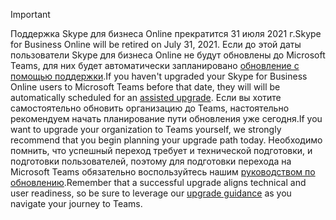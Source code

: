 > [!IMPORTANT]
> <span data-ttu-id="3f23a-101">Поддержка Skype для бизнеса Online прекратится 31 июля 2021 г.</span><span class="sxs-lookup"><span data-stu-id="3f23a-101">Skype for Business Online will be retired on July 31, 2021.</span></span> <span data-ttu-id="3f23a-102">Если до этой даты пользователи Skype для бизнеса Online не будут обновлены до Microsoft Teams, для них будет автоматически запланировано [обновление с помощью поддержки](/microsoftteams/upgrade-assisted).</span><span class="sxs-lookup"><span data-stu-id="3f23a-102">If you haven't upgraded your Skype for Business Online users to Microsoft Teams before that date, they will will be automatically scheduled for an [assisted upgrade](/microsoftteams/upgrade-assisted).</span></span> <span data-ttu-id="3f23a-103">Если вы хотите самостоятельно обновить организацию до Teams, настоятельно рекомендуем начать планирование пути обновления уже сегодня.</span><span class="sxs-lookup"><span data-stu-id="3f23a-103">If you want to upgrade your organization to Teams yourself, we strongly recommend that you begin planning your upgrade path today.</span></span> <span data-ttu-id="3f23a-104">Необходимо помнить, что успешный переход требует и технической подготовки, и подготовки пользователей, поэтому для подготовки перехода на Microsoft Teams обязательно воспользуйтесь нашим [руководством по обновлению](/microsoftteams/upgrade-start-here).</span><span class="sxs-lookup"><span data-stu-id="3f23a-104">Remember that a successful upgrade aligns technical and user readiness, so be sure to leverage our [upgrade guidance](/microsoftteams/upgrade-start-here) as you navigate your journey to Teams.</span></span>
